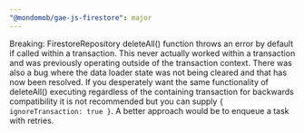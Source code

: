 ```yaml
---
"@mondomob/gae-js-firestore": major
---
```


Breaking: FirestoreRepository deleteAll() function throws an error by default if called within a transaction. This never actually worked within a transaction and was previously operating outside of the transaction context. There was also a bug where the data loader state was not being cleared and that has now been resolved. If you desperately want the same functionality of deleteAll() executing regardless of the containing transaction for backwards compatibility it is not recommended but you can supply `{ ignoreTransaction: true }`. A better approach would be to enqueue a task with retries.
